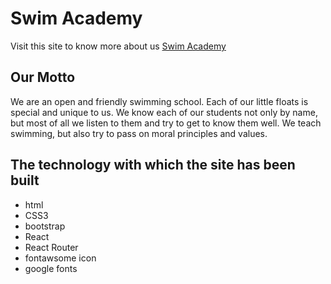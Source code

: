 # Swim Academy 

Visit this site to know more about us [Swim Academy](https://swim-academy.netlify.app)

## Our Motto
We are an open and friendly swimming school. Each of our little floats is special and unique to us. We know each of our students not only by name, but most of all we listen to them and try to get to know them well. We teach swimming, but also try to pass on moral principles and values.


## The technology with which the site has been built
- html
- CSS3
- bootstrap
- React
- React Router
- fontawsome icon
- google fonts
